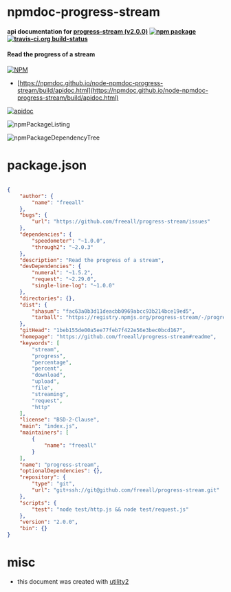 # npmdoc-progress-stream

#### api documentation for  [progress-stream (v2.0.0)](https://github.com/freeall/progress-stream#readme)  [![npm package](https://img.shields.io/npm/v/npmdoc-progress-stream.svg?style=flat-square)](https://www.npmjs.org/package/npmdoc-progress-stream) [![travis-ci.org build-status](https://api.travis-ci.org/npmdoc/node-npmdoc-progress-stream.svg)](https://travis-ci.org/npmdoc/node-npmdoc-progress-stream)

#### Read the progress of a stream

[![NPM](https://nodei.co/npm/progress-stream.png?downloads=true&downloadRank=true&stars=true)](https://www.npmjs.com/package/progress-stream)

- [https://npmdoc.github.io/node-npmdoc-progress-stream/build/apidoc.html](https://npmdoc.github.io/node-npmdoc-progress-stream/build/apidoc.html)

[![apidoc](https://npmdoc.github.io/node-npmdoc-progress-stream/build/screenCapture.buildCi.browser.%252Ftmp%252Fbuild%252Fapidoc.html.png)](https://npmdoc.github.io/node-npmdoc-progress-stream/build/apidoc.html)

![npmPackageListing](https://npmdoc.github.io/node-npmdoc-progress-stream/build/screenCapture.npmPackageListing.svg)

![npmPackageDependencyTree](https://npmdoc.github.io/node-npmdoc-progress-stream/build/screenCapture.npmPackageDependencyTree.svg)



# package.json

```json

{
    "author": {
        "name": "freeall"
    },
    "bugs": {
        "url": "https://github.com/freeall/progress-stream/issues"
    },
    "dependencies": {
        "speedometer": "~1.0.0",
        "through2": "~2.0.3"
    },
    "description": "Read the progress of a stream",
    "devDependencies": {
        "numeral": "~1.5.2",
        "request": "~2.29.0",
        "single-line-log": "~1.0.0"
    },
    "directories": {},
    "dist": {
        "shasum": "fac63a0b3d11deacbb0969abcc93b214bce19ed5",
        "tarball": "https://registry.npmjs.org/progress-stream/-/progress-stream-2.0.0.tgz"
    },
    "gitHead": "1beb155de00a5ee77feb7f422e56e3bec0bcd167",
    "homepage": "https://github.com/freeall/progress-stream#readme",
    "keywords": [
        "stream",
        "progress",
        "percentage",
        "percent",
        "download",
        "upload",
        "file",
        "streaming",
        "request",
        "http"
    ],
    "license": "BSD-2-Clause",
    "main": "index.js",
    "maintainers": [
        {
            "name": "freeall"
        }
    ],
    "name": "progress-stream",
    "optionalDependencies": {},
    "repository": {
        "type": "git",
        "url": "git+ssh://git@github.com/freeall/progress-stream.git"
    },
    "scripts": {
        "test": "node test/http.js && node test/request.js"
    },
    "version": "2.0.0",
    "bin": {}
}
```



# misc
- this document was created with [utility2](https://github.com/kaizhu256/node-utility2)
